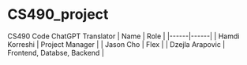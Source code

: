 # CS490_project
CS490 Code ChatGPT Translator 
| Name | Role |
|------|------|
| Hamdi Korreshi | Project Manager |
| Jason Cho | Flex |
| Dzejla Arapovic | Frontend, Databse, Backend |

